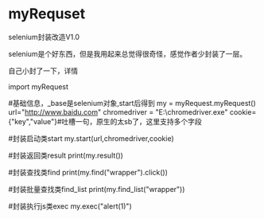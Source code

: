# myRequset
selenium封装改造V1.0

selenium是个好东西，但是我用起来总觉得很奇怪，感觉作者少封装了一层。

自己小封了一下，详情

import myRequest

#基础信息，_base是selenium对象,start后得到
my = myRequest.myRequest()
url="http://www.baidu.com"
chromedriver = "E:\\chromedriver.exe"
cookie={"key","value"}#吐槽一句，原生的太sb了，这里支持多个字段

#封装启动类start
my.start(url,chromedriver,cookie)

#封装返回类result
print(my.result())

#封装查找类find
print(my.find("wrapper").click())

#封装批量查找类find_list
print(my.find_list("wrapper"))

#封装执行js类exec
my.exec("alert(1)")

